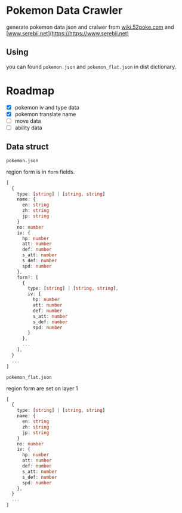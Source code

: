 # Pokemon Data Crawler

generate pokemon data json and cralwer from [wiki.52poke.com](https://wiki.52poke.com) and [www.serebii.net](https://https://www.serebii.net)

## Using

you can found `pokemon.json` and `pokemon_flat.json` in dist dictionary.

# Roadmap

- [x] pokemon iv and type data
- [x] pokemon translate name
- [ ] move data
- [ ] ability data

## Data struct

`pokemon.json`

region form is in `form` fields.

```typescript
[
  {
    type: [string] | [string, string]
    name: {
      en: string
      zh: string
      jp: string
    }
    no: number
    iv: {
      hp: number
      att: number
      def: number
      s_att: number
      s_def: number
      spd: number
    },
    form?: [
      {
        type: [string] | [string, string],
        iv: {
          hp: number
          att: number
          def: number
          s_att: number
          s_def: number
          spd: number
        }
      },
      ...
    ],
  }
  ...
]
```

`pokemon_flat.json`

region form are set on layer 1

```typescript
[
  {
    type: [string] | [string, string]
    name: {
      en: string
      zh: string
      jp: string
    }
    no: number
    iv: {
      hp: number
      att: number
      def: number
      s_att: number
      s_def: number
      spd: number
    },
  }
  ...
]
```